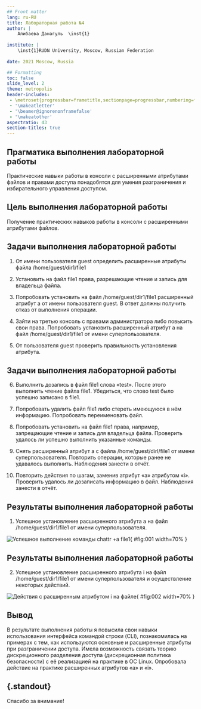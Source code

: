 ```yaml
---
## Front matter
lang: ru-RU
title: Лабораторная работа №4
author: |
	Алибаева Данагуль  \inst{1}
	
institute: |
	\inst{1}RUDN University, Moscow, Russian Federation
	
date: 2021 Moscow, Russia

## Formatting
toc: false
slide_level: 2
theme: metropolis
header-includes: 
 - \metroset{progressbar=frametitle,sectionpage=progressbar,numbering=fraction}
 - '\makeatletter'
 - '\beamer@ignorenonframefalse'
 - '\makeatother'
aspectratio: 43
section-titles: true
---
```




## Прагматика выполнения лабораторной работы

Практические навыки работы в консоли с расширенными атрибутами файлов и правами доступа понадобятся для умения разграничения и избирательного управления доступом.

## Цель выполнения лабораторной работы

Получение практических навыков работы в консоли с расширенными атрибутами файлов.

## Задачи выполнения лабораторной работы

1. От имени пользователя guest определить расширенные атрибуты файла /home/guest/dir1/file1

2. Установить на файл file1 права, разрешающие чтение и запись для владельца файла.

3. Попробовать установить на файл /home/guest/dir1/file1 расширенный атрибут a от имени пользователя guest. В ответ должны получить отказ от выполнения операции.

4. Зайти на третью консоль с правами администратора либо повысить свои права. Попробовать установить расширенный атрибут a на файл /home/guest/dir1/file1 от имени суперпользователя.

5. От пользователя guest проверить правильность установления атрибута.

## Задачи выполнения лабораторной работы

6. Выполнить дозапись в файл file1 слова «test». После этого выполнить чтение файла file1. Убедиться, что слово test было успешно записано в file1.

7. Попробовать удалить файл file1 либо стереть имеющуюся в нём информацию. Попробовать переименовать файл.

8. Попробовать установить на файл file1 права, например, запрещающие чтение и запись для владельца файла. Проверить удалось ли успешно выполнить указанные команды.

9. Снять расширенный атрибут a с файла /home/guest/dirl/file1 от имени суперпользователя. Повторить операции, которые ранее не удавалось выполнить. Наблюдения занести в отчёт.

10. Повторить действия по шагам, заменив атрибут «a» атрибутом «i». Проверить удалось ли дозаписать информацию в файл. Наблюдения занести в отчёт.

## Результаты выполнения лабораторной работы

1. Успешное установление расширенного атрибута a на файл /home/guest/dir1/file1 от имени суперпользователя.
 
![Успешное выполнение команды chattr +a file1](image/1_5.png){ #fig:001 width=70% }  

## Результаты выполнения лабораторной работы

2. Успешное установление расширенного атрибута i на файл /home/guest/dir1/file1 от имени суперпользователя и осуществление некоторых действий.

![Действия с расширенным атрибутом i на файле](image/1_11.png){ #fig:002 width=70% }  

## Вывод

В результате выполнения работы я повысила свои навыки использования интерфейса командой строки (CLI), познакомилась на примерах с тем, как используются основные и расширенные атрибуты при разграничении доступа. Имела возможность связать теорию дискреционного разделения доступа (дискреционная политика безопасности) с её реализацией на практике в ОС Linux. Опробовала действие на практике расширенных атрибутов «а» и «i».

## {.standout}

Спасибо за внимание!
